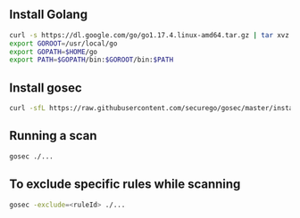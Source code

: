 
## Install Golang

```sh
curl -s https://dl.google.com/go/go1.17.4.linux-amd64.tar.gz | tar xvz -C /usr/local
export GOROOT=/usr/local/go
export GOPATH=$HOME/go
export PATH=$GOPATH/bin:$GOROOT/bin:$PATH
```

## Install gosec

```sh
curl -sfL https://raw.githubusercontent.com/securego/gosec/master/install.sh | sh -s -- -b $(go env GOPATH)/bin v2.4.0
```

## Running a scan 

```sh
gosec ./...
```

## To exclude specific rules while scanning 

```sh
gosec -exclude=<ruleId> ./...
```
